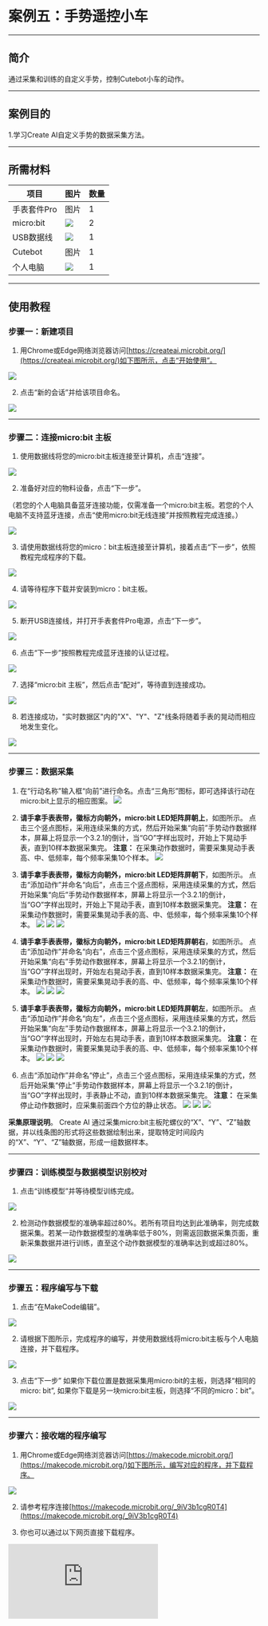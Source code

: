 # 案例五：手势遥控小车
___
## 简介 
通过采集和训练的自定义手势，控制Cutebot小车的动作。

___
## 案例目的

1.学习Create AI自定义手势的数据采集方法。

___
## 所需材料
|项目|图片|数量|
|--|--|--|
|手表套件Pro|图片|1|
|micro:bit|![](https://wiki-media-ef.oss-cn-hongkong.aliyuncs.com/docs/microbit/getting-started/microbit-jacdac-smartexploration-kit/images/microbit%20%E6%AD%A3(1).png)|2|
|USB数据线|![](https://wiki-media-ef.oss-cn-hongkong.aliyuncs.com/docs/microbit/getting-started/microbit-jacdac-smartexploration-kit/images/sensor/usb%20cable1.png)|1|
|Cutebot|图片|1|
|个人电脑|![](https://wiki-media-ef.oss-cn-hongkong.aliyuncs.com/docs/microbit/interesting-case/microbit-smart-climate-kit/cases-libraries/images/microbit-smart-climate-kit-case-01-04.png)|1|

___
## 使用教程

### 步骤一：新建项目

1. 用Chrome或Edge网络浏览器访问[https://createai.microbit.org/](https://createai.microbit.org/)如下图所示，点击“开始使用”。

![](https://wiki-media-ef.oss-cn-hongkong.aliyuncs.com/docs/microbit/getting-started/microbit-smart-coding-kit/Create%20AI/case03/microbit-smart-coding-kit-create-ai-1.png)

2. 点击“新的会话”并给该项目命名。

![](https://wiki-media-ef.oss-cn-hongkong.aliyuncs.com/docs/microbit/getting-started/microbit-smart-coding-kit/Create%20AI/case03/microbit-smart-coding-kit-create-ai-2.png)
___
### 步骤二：连接micro:bit 主板

1. 使用数据线将您的micro:bit主板连接至计算机，点击“连接”。

![](https://wiki-media-ef.oss-cn-hongkong.aliyuncs.com/docs/microbit/getting-started/microbit-smart-coding-kit/Create%20AI/case03/microbit-smart-coding-kit-create-ai-3.png)

2. 准备好对应的物料设备，点击“下一步”。
   
（若您的个人电脑具备蓝牙连接功能，仅需准备一个micro:bit主板。若您的个人电脑不支持蓝牙连接，点击“使用micro:bit无线连接”并按照教程完成连接。）

![](https://wiki-media-ef.oss-cn-hongkong.aliyuncs.com/docs/microbit/getting-started/microbit-smart-coding-kit/Create%20AI/case01/microbit-smart-coding-kit-create-ai-6.png)

3. 请使用数据线将您的micro：bit主板连接至计算机，接着点击“下一步”，依照教程完成程序的下载。

![](https://wiki-media-ef.oss-cn-hongkong.aliyuncs.com/docs/microbit/getting-started/microbit-smart-coding-kit/Create%20AI/case01/microbit-smart-coding-kit-create-ai-7.png)

4. 请等待程序下载并安装到micro：bit主板。

![](https://wiki-media-ef.oss-cn-hongkong.aliyuncs.com/docs/microbit/getting-started/microbit-smart-coding-kit/Create%20AI/case01/microbit-smart-coding-kit-create-ai-8.png)


5. 断开USB连接线，并打开手表套件Pro电源，点击“下一步”。

![](https://wiki-media-ef.oss-cn-hongkong.aliyuncs.com/docs/microbit/getting-started/microbit-smart-coding-kit/Create%20AI/case01/microbit-smart-coding-kit-create-ai-9.png)

6. 点击“下一步”按照教程完成蓝牙连接的认证过程。

![](https://wiki-media-ef.oss-cn-hongkong.aliyuncs.com/docs/microbit/getting-started/microbit-smart-coding-kit/Create%20AI/case01/microbit-smart-coding-kit-create-ai-10.png)

7. 选择“micro:bit 主板”，然后点击“配对”，等待直到连接成功。

![](https://wiki-media-ef.oss-cn-hongkong.aliyuncs.com/docs/microbit/getting-started/microbit-smart-coding-kit/Create%20AI/case01/microbit-smart-coding-kit-create-ai-11-1.png)


8. 若连接成功，"实时数据区"内的"X"、"Y"、"Z"线条将随着手表的晃动而相应地发生变化。

![](https://wiki-media-ef.oss-cn-hongkong.aliyuncs.com/docs/microbit/getting-started/microbit-smart-coding-kit/Create%20AI/case03/microbit-smart-coding-kit-create-ai-13.png)

___
### 步骤三：数据采集

1. 在“行动名称”输入框“向前”进行命名。点击“三角形”图标，即可选择该行动在micro:bit上显示的相应图案。
![](https://wiki-media-ef.oss-cn-hongkong.aliyuncs.com/docs/microbit/getting-started/microbit-smart-coding-kit/Create%20AI/case03/microbit-smart-coding-kit-create-ai-14.png)

2. **请手拿手表表带，徽标方向朝外，micro:bit LED矩阵屏朝上**，如图所示。
点击三个竖点图标，采用连续采集的方式，然后开始采集“向前”手势动作数据样本，屏幕上将显示一个3.2.1的倒计，当“GO”字样出现时，开始上下晃动手表，直到10样本数据采集完。
**注意：** 在采集动作数据时，需要采集晃动手表高、中、低频率，每个频率采集10个样本。
![](https://wiki-media-ef.oss-cn-hongkong.aliyuncs.com/docs/microbit/getting-started/microbit-smart-coding-kit/Create%20AI/case05/microbit-smart-coding-kit-create-ai-1.png)


3. **请手拿手表表带，徽标方向朝外，micro:bit LED矩阵屏朝下**，如图所示。
点击“添加动作”并命名“向后”，点击三个竖点图标，采用连续采集的方式，然后开始采集“向后”手势动作数据样本，屏幕上将显示一个3.2.1的倒计，当“GO”字样出现时，开始上下晃动手表，直到10样本数据采集完。
**注意：** 在采集动作数据时，需要采集晃动手表的高、中、低频率，每个频率采集10个样本。
![](https://wiki-media-ef.oss-cn-hongkong.aliyuncs.com/docs/microbit/getting-started/microbit-smart-coding-kit/Create%20AI/case05/microbit-smart-coding-kit-create-ai-6.png)
![](https://wiki-media-ef.oss-cn-hongkong.aliyuncs.com/docs/microbit/getting-started/microbit-smart-coding-kit/Create%20AI/case05/microbit-smart-coding-kit-create-ai-3.jpg)
![](https://wiki-media-ef.oss-cn-hongkong.aliyuncs.com/docs/microbit/getting-started/microbit-smart-coding-kit/Create%20AI/case05/microbit-smart-coding-kit-create-ai-1.png)


4. **请手拿手表表带，徽标方向朝外，micro:bit LED矩阵屏朝右**，如图所示。
点击“添加动作”并命名“向右”，点击三个竖点图标，采用连续采集的方式，然后开始采集“向右”手势动作数据样本，屏幕上将显示一个3.2.1的倒计，当“GO”字样出现时，开始左右晃动手表，直到10样本数据采集完。
**注意：** 在采集动作数据时，需要采集晃动手表的高、中、低频率，每个频率采集10个样本。
![](https://wiki-media-ef.oss-cn-hongkong.aliyuncs.com/docs/microbit/getting-started/microbit-smart-coding-kit/Create%20AI/case05/microbit-smart-coding-kit-create-ai-7.png)
![](https://wiki-media-ef.oss-cn-hongkong.aliyuncs.com/docs/microbit/getting-started/microbit-smart-coding-kit/Create%20AI/case05/microbit-smart-coding-kit-create-ai-4.jpg)
![](https://wiki-media-ef.oss-cn-hongkong.aliyuncs.com/docs/microbit/getting-started/microbit-smart-coding-kit/Create%20AI/case05/microbit-smart-coding-kit-create-ai-1.png)


6. **请手拿手表表带，徽标方向朝外，micro:bit LED矩阵屏朝左**，如图所示。
点击“添加动作”并命名“向左”，点击三个竖点图标，采用连续采集的方式，然后开始采集“向左”手势动作数据样本，屏幕上将显示一个3.2.1的倒计，当“GO”字样出现时，开始左右晃动手表，直到10样本数据采集完。
**注意：** 在采集动作数据时，需要采集晃动手表的高、中、低频率，每个频率采集10个样本。
![](https://wiki-media-ef.oss-cn-hongkong.aliyuncs.com/docs/microbit/getting-started/microbit-smart-coding-kit/Create%20AI/case05/microbit-smart-coding-kit-create-ai-8.png)
![](https://wiki-media-ef.oss-cn-hongkong.aliyuncs.com/docs/microbit/getting-started/microbit-smart-coding-kit/Create%20AI/case05/microbit-smart-coding-kit-create-ai-5.jpg)
![](https://wiki-media-ef.oss-cn-hongkong.aliyuncs.com/docs/microbit/getting-started/microbit-smart-coding-kit/Create%20AI/case05/microbit-smart-coding-kit-create-ai-1.png)


8.  点击“添加动作”并命名“停止”，点击三个竖点图标，采用连续采集的方式，然后开始采集“停止”手势动作数据样本，屏幕上将显示一个3.2.1的倒计，当“GO”字样出现时，手表静止不动，直到10样本数据采集完。
**注意：** 在采集停止动作数据时，应采集前面四个方位的静止状态。
![](https://wiki-media-ef.oss-cn-hongkong.aliyuncs.com/docs/microbit/getting-started/microbit-smart-coding-kit/Create%20AI/case05/microbit-smart-coding-kit-create-ai-9.jpg)
![](https://wiki-media-ef.oss-cn-hongkong.aliyuncs.com/docs/microbit/getting-started/microbit-smart-coding-kit/Create%20AI/case05/microbit-smart-coding-kit-create-ai-13.jpg)
![](https://wiki-media-ef.oss-cn-hongkong.aliyuncs.com/docs/microbit/getting-started/microbit-smart-coding-kit/Create%20AI/case05/microbit-smart-coding-kit-create-ai-1.png)


**采集原理说明**。
Create AI 通过采集micro:bit主板陀螺仪的“X”、“Y”、“Z”轴数据，并以线条图的形式将这些数据绘制出来，提取特定时间段内的“X”、“Y”、“Z”轴数据，形成一组数据样本。

___
### 步骤四：训练模型与数据模型识别校对

1. 点击“训练模型”并等待模型训练完成。
    
![](https://wiki-media-ef.oss-cn-hongkong.aliyuncs.com/docs/microbit/getting-started/microbit-smart-coding-kit/Create%20AI/case04/microbit-smart-coding-kit-create-ai-15.png)

2. 检测动作数据模型的准确率超过80%。若所有项目均达到此准确率，则完成数据采集。若某一动作数据模型的准确率低于80%，则需返回数据采集页面，重新采集数据并进行训练，直至这个动作数据模型的准确率达到或超过80%。

![](https://wiki-media-ef.oss-cn-hongkong.aliyuncs.com/docs/microbit/getting-started/microbit-smart-coding-kit/Create%20AI/case05/microbit-smart-coding-kit-create-ai-11.png)
___
### 步骤五：程序编写与下载

1. 点击“在MakeCode编辑”。
    
![](https://wiki-media-ef.oss-cn-hongkong.aliyuncs.com/docs/microbit/getting-started/microbit-smart-coding-kit/Create%20AI/case05/microbit-smart-coding-kit-create-ai-12.png)

2. 请根据下图所示，完成程序的编写，并使用数据线将micro:bit主板与个人电脑连接，并下载程序。

![](https://wiki-media-ef.oss-cn-hongkong.aliyuncs.com/docs/microbit/getting-started/microbit-smart-coding-kit/Create%20AI/case05/microbit-smart-coding-kit-create-ai-14.png)

3. 点击“下一步”
如果你下载位置是数据采集用micro:bit的主板，则选择“相同的micro: bit”, 如果你下载是另一块micro:bit主板，则选择“不同的micro：bit”。

![](https://wiki-media-ef.oss-cn-hongkong.aliyuncs.com/docs/microbit/getting-started/microbit-smart-coding-kit/Create%20AI/case01/microbit-smart-coding-kit-create-ai-20-1.png)

---
### 步骤六：接收端的程序编写

1. 用Chrome或Edge网络浏览器访问[https://makecode.microbit.org/](https://makecode.microbit.org/)如下图所示，编写对应的程序，并下载程序。

![](https://wiki-media-ef.oss-cn-hongkong.aliyuncs.com/docs/microbit/getting-started/microbit-smart-coding-kit/Create%20AI/case05/microbit-smart-coding-kit-create-ai-15.png)

2. 请参考程序连接[https://makecode.microbit.org/_9iV3b1cgR0T4](https://makecode.microbit.org/_9iV3b1cgR0T4)

3. 你也可以通过以下网页直接下载程序。
<div
    style={{
        position: 'relative',
        paddingBottom: '60%',
        overflow: 'hidden',
    }}
>
    <iframe
        src="https://makecode.microbit.org/_9iV3b1cgR0T4"
        frameborder="0"
        sandbox="allow-popups allow-forms allow-scripts allow-same-origin"
        style={{
            position: 'absolute',
            width: '100%',
            height: '100%',
        }}
    />
</div>

---
## 结果

当手表正面朝上的时候，上下晃动手表，小车向前；当手表正面朝下的时候，上下晃动手表，小车向后；当手表正面朝右的时候，左右晃动手表，小车向右转向；当手表正面朝左的时候，左右晃动手表，小车向左转向；当手表静止的的时候，小车停止。

---
## 常见问题

